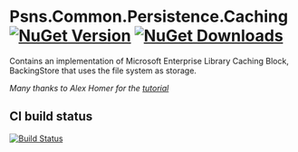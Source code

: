 # Psns.Common.Persistence.Caching [![NuGet Version](http://img.shields.io/nuget/v/Psns.Common.Persistence.Caching.svg?style=flat)](https://www.nuget.org/packages/Psns.Common.Persistence.Caching/) [![NuGet Downloads](http://img.shields.io/nuget/dt/Psns.Common.Persistence.Caching.svg?style=flat)](https://www.nuget.org/packages/Psns.Common.Persistence.Caching/)

Contains an implementation of Microsoft Enterprise Library Caching Block, BackingStore that uses the file system as storage.

*Many thanks to Alex Homer for the [tutorial](http://www.devx.com/dotnet/Article/33055)*

## CI build status
[![Build Status](https://www.myget.org/BuildSource/Badge/psns-common?identifier=fbfd7256-458b-4459-a446-994ee0549230)](https://www.myget.org/)